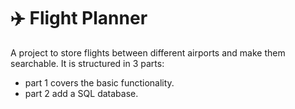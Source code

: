 # :airplane: Flight Planner

A project to store flights between different airports and make them searchable.
It is structured in 3 parts:
- part 1 covers the basic functionality.
- part 2 add a SQL database.
